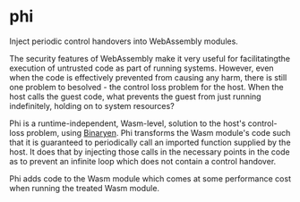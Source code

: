 # phi
Inject periodic control handovers into WebAssembly modules.

The security features of WebAssembly make it very useful for facilitatingthe execution of untrusted code as part of running systems. 
However, even when the code is effectively prevented from causing any harm, there is still one problem to besolved - the control loss problem for the host. 
When the host calls the guest code, what prevents the guest from just running indefinitely, holding on to system resources?

Phi is a runtime-independent, Wasm-level, solution to the host's control-loss problem, using [Binaryen](https://github.com/WebAssembly/binaryen). 
Phi transforms the Wasm module's code such that it is guaranteed to periodically call an imported function supplied by the host. 
It does that by injecting those calls in the necessary points in the code as to prevent an infinite loop which does not contain a control handover.

Phi adds code to the Wasm module which comes at some performance cost when running the treated Wasm module.
